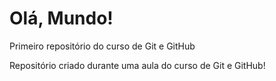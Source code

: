 # Olá, Mundo!
 Primeiro repositório do curso de Git e GitHub

Repositório criado durante uma aula do curso de Git e GitHub!